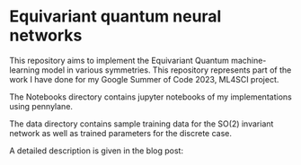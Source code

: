# Equivariant quantum neural networks
This repository aims to implement the Equivariant Quantum machine-learning model in various symmetries. This repository represents part of the work I have done for my Google Summer of Code 2023, ML4SCI project.

The Notebooks directory contains jupyter notebooks of my implementations using pennylane.

The data directory contains sample training data for the SO(2) invariant network as well as trained parameters for the discrete case.

A detailed description is given in the blog post: 

